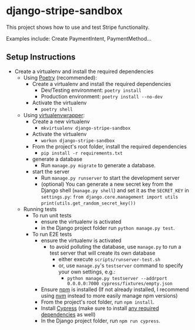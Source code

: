 # django-stripe-sandbox

This project shows how to use and test Stripe functionality.

Examples include: Create PaymentIntent, PaymentMethod...

## Setup Instructions

- Create a virtualenv and install the required dependencies
  - Using [Poetry](https://python-poetry.org/docs/) (recommended):
    - Create a virtualenv and install the required dependencies
      - Dev/Testing environment: `poetry install`
      - Production environment: `poetry install --no-dev`
    - Activate the virtualenv
      - `poetry shell`
  - Using [virtualenvwrapper](https://virtualenvwrapper.readthedocs.io/en/latest/):
    - Create a new virtualenv
      - `mkvirtualenv django-stripe-sandbox`
    - Activate the virtualenv
      - `workon django-stripe-sandbox`
    - From the project's root folder, install the required dependencies
      - `pip install -r requirements.txt`
    - generate a database
      - Run `manage.py migrate` to generate a database.
    - start the server
      - Run `manage.py runserver` to start the development server
      - (optional) You can generate a new secret key from the Django shell (`manage.py shell`) and set it as the `SECRET_KEY` in `settings.py`:
        `from django.core.management import utils`
        `print(utils.get_random_secret_key())`
  - Running tests
    - To run unit tests
      - ensure the virtualenv is activated
      - in the Django project folder run `python manage.py test`.
    - To run E2E tests
      - ensure the virtualenv is activated
        - to avoid polluting the database, use `manage.py` to run a test server that will create its own database
          - either execute `scripts/runserver-test.sh`
          - or, use `manage.py`'s `testserver` command to specify your own settings, e.g.:
            - `python manage.py testserver --addrport 0.0.0.0:7000 cypress/fixtures/empty.json`
      - Ensure [npm](https://docs.npmjs.com/downloading-and-installing-node-js-and-npm) is installed (If not already installed, I recommend using [nvm](https://github.com/nvm-sh/nvm#installing-and-updating) instead to more easily manage npm versions)
      - From the project's root folder, run `npm install`.
      - Install [Cypress](https://docs.cypress.io/guides/getting-started/installing-cypress) (make sure to install [any required dependencies](https://docs.cypress.io/guides/getting-started/installing-cypress) as well)
      - In the Django project folder, run `npm run cypress`.
